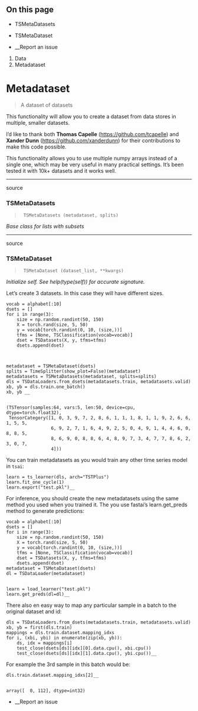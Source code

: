 ## On this page

  * TSMetaDatasets
  * TSMetaDataset



  * __Report an issue



  1. Data
  2. Metadataset



# Metadataset

> A dataset of datasets

This functionality will allow you to create a dataset from data stores in multiple, smaller datasets.

I’d like to thank both **Thomas Capelle** (https://github.com/tcapelle) and **Xander Dunn** (https://github.com/xanderdunn) for their contributions to make this code possible.

This functionality allows you to use multiple numpy arrays instead of a single one, which may be very useful in many practical settings. It’s been tested it with 10k+ datasets and it works well.

* * *

source

### TSMetaDatasets

> 
>      TSMetaDatasets (metadataset, splits)

_Base class for lists with subsets_

* * *

source

### TSMetaDataset

> 
>      TSMetaDataset (dataset_list, **kwargs)

_Initialize self. See help(type(self)) for accurate signature._

Let’s create 3 datasets. In this case they will have different sizes.
    
    
    vocab = alphabet[:10]
    dsets = []
    for i in range(3):
        size = np.random.randint(50, 150)
        X = torch.rand(size, 5, 50)
        y = vocab[torch.randint(0, 10, (size,))]
        tfms = [None, TSClassification(vocab=vocab)]
        dset = TSDatasets(X, y, tfms=tfms)
        dsets.append(dset)
    
    
    
    metadataset = TSMetaDataset(dsets)
    splits = TimeSplitter(show_plot=False)(metadataset)
    metadatasets = TSMetaDatasets(metadataset, splits=splits)
    dls = TSDataLoaders.from_dsets(metadatasets.train, metadatasets.valid)
    xb, yb = dls.train.one_batch()
    xb, yb __
    
    
    (TSTensor(samples:64, vars:5, len:50, device=cpu, dtype=torch.float32),
     TensorCategory([1, 0, 3, 9, 7, 2, 8, 6, 1, 1, 1, 8, 1, 1, 9, 2, 6, 6, 1, 5, 5,
                     6, 9, 2, 7, 1, 6, 4, 9, 2, 5, 0, 4, 9, 1, 4, 4, 6, 0, 8, 8, 5,
                     8, 6, 9, 0, 8, 8, 6, 4, 8, 9, 7, 3, 4, 7, 7, 8, 6, 2, 3, 0, 7,
                     4]))

You can train metadatasets as you would train any other time series model in `tsai`:
    
    
    learn = ts_learner(dls, arch="TSTPlus")
    learn.fit_one_cycle(1)
    learn.export("test.pkl")__

For inference, you should create the new metadatasets using the same method you used when you trained it. The you use fastai’s learn.get_preds method to generate predictions:
    
    
    vocab = alphabet[:10]
    dsets = []
    for i in range(3):
        size = np.random.randint(50, 150)
        X = torch.rand(size, 5, 50)
        y = vocab[torch.randint(0, 10, (size,))]
        tfms = [None, TSClassification(vocab=vocab)]
        dset = TSDatasets(X, y, tfms=tfms)
        dsets.append(dset)
    metadataset = TSMetaDataset(dsets)
    dl = TSDataLoader(metadataset)
    
    
    learn = load_learner("test.pkl")
    learn.get_preds(dl=dl)__

There also en easy way to map any particular sample in a batch to the original dataset and id:
    
    
    dls = TSDataLoaders.from_dsets(metadatasets.train, metadatasets.valid)
    xb, yb = first(dls.train)
    mappings = dls.train.dataset.mapping_idxs
    for i, (xbi, ybi) in enumerate(zip(xb, yb)):
        ds, idx = mappings[i]
        test_close(dsets[ds][idx][0].data.cpu(), xbi.cpu())
        test_close(dsets[ds][idx][1].data.cpu(), ybi.cpu())__

For example the 3rd sample in this batch would be:
    
    
    dls.train.dataset.mapping_idxs[2]__
    
    
    array([  0, 112], dtype=int32)

  * __Report an issue


